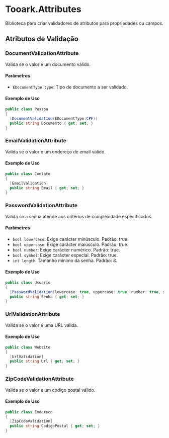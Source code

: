 # Tooark.Attributes

Biblioteca para criar validadores de atributos para propriedades ou campos.

## Atributos de Validação

### DocumentValidationAttribute

Valida se o valor é um documento válido.

#### Parâmetros

- `EDocumentType type`: Tipo de documento a ser validado.

#### Exemplo de Uso

```csharp
public class Pessoa
{
  [DocumentValidation(EDocumentType.CPF)]
  public string Documento { get; set; }
}
```

### EmailValidationAttribute

Valida se o valor é um endereço de email válido.

#### Exemplo de Uso

```csharp
public class Contato
{
  [EmailValidation]
  public string Email { get; set; }
}
```

### PasswordValidationAttribute

Valida se a senha atende aos critérios de complexidade especificados.

#### Parâmetros

- `bool lowercase`: Exige carácter minúsculo. Padrão: true.
- `bool uppercase`: Exige carácter maiúsculo. Padrão: true.
- `bool number`: Exige carácter numérico. Padrão: true.
- `bool symbol`: Exige carácter especial. Padrão: true.
- `int length`: Tamanho mínimo da senha. Padrão: 8.

#### Exemplo de Uso

```csharp
public class Usuario
{
  [PasswordValidation(lowercase: true, uppercase: true, number: true, symbol: true, length: 8)]
  public string Senha { get; set; }
}
```

### UrlValidationAttribute

Valida se o valor é uma URL válida.

#### Exemplo de Uso

```csharp
public class Website
{
  [UrlValidation]
  public string Url { get; set; }
}
```

### ZipCodeValidationAttribute

Valida se o valor é um código postal válido.

#### Exemplo de Uso

```csharp
public class Endereco
{
  [ZipCodeValidation]
  public string CodigoPostal { get; set; }
}
```
